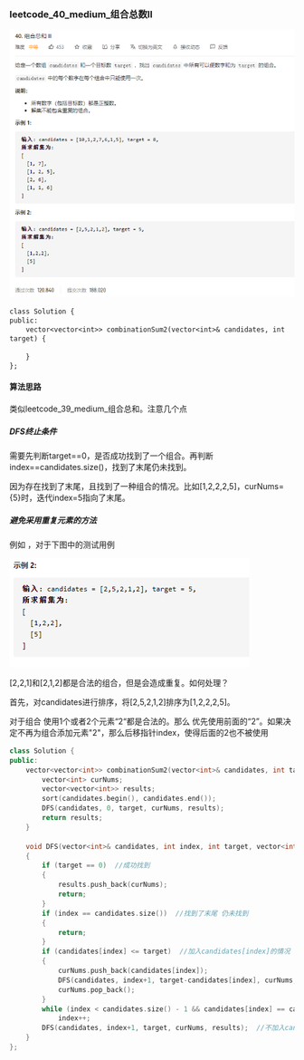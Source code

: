 ### leetcode_40_medium_组合总数Ⅱ

![image-20201210203211275](leetcode_40_medium_组合总数Ⅱ.assets/image-20201210203211275.png)

```
class Solution {
public:
    vector<vector<int>> combinationSum2(vector<int>& candidates, int target) {

    }
};
```

#### 算法思路

类似leetcode_39_medium_组合总和。注意几个点

##### DFS终止条件

需要先判断target==0，是否成功找到了一个组合。再判断index==candidates.size()，找到了末尾仍未找到。

因为存在找到了末尾，且找到了一种组合的情况。比如[1,2,2,2,5]，curNums={5}时，迭代index=5指向了末尾。

##### 避免采用重复元素的方法

例如 ，对于下图中的测试用例

![image-20201210210058665](leetcode_40_medium_组合总数Ⅱ.assets/image-20201210210058665.png)

[2,2,1]和[2,1,2]都是合法的组合，但是会造成重复。如何处理？

首先，对candidates进行排序，将[2,5,2,1,2]排序为[1,2,2,2,5]。

对于组合 使用1个或者2个元素“2“都是合法的。那么  优先使用前面的“2”。如果决定不再为组合添加元素"2"，那么后移指针index，使得后面的2也不被使用

```c++
class Solution {
public:
	vector<vector<int>> combinationSum2(vector<int>& candidates, int target) {
		vector<int> curNums;
		vector<vector<int>> results;
		sort(candidates.begin(), candidates.end());
		DFS(candidates, 0, target, curNums, results);
		return results;
	}

	void DFS(vector<int>& candidates, int index, int target, vector<int>& curNums, vector<vector<int>>& results)
	{
		if (target == 0)  //成功找到
		{
			results.push_back(curNums);
			return;
		}
		if (index == candidates.size())  //找到了末尾 仍未找到
		{
			return;
		}
		if (candidates[index] <= target)  //加入candidates[index]的情况
		{
			curNums.push_back(candidates[index]);
			DFS(candidates, index+1, target-candidates[index], curNums, results);
			curNums.pop_back();
		}
		while (index < candidates.size() - 1 && candidates[index] == candidates[index + 1])  //如果决定不用这个数，那么接下来的这个数都不用
			index++;
		DFS(candidates, index+1, target, curNums, results);  //不加入candidates[index]的情况
	}
};
```

